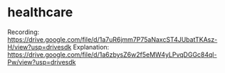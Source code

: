 # healthcare
Recording: https://drive.google.com/file/d/1a7uR6jmm7P75aNaxcST4JUbatTKAsz-H/view?usp=drivesdk
Explanation: https://drive.google.com/file/d/1a6zbysZ6w2f5eMW4yLPvqDGGc84ql-Pw/view?usp=drivesdk
